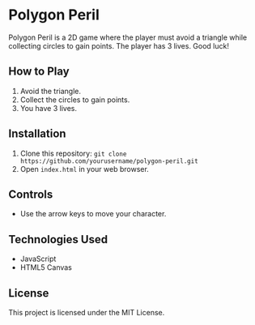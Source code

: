 # Polygon Peril

Polygon Peril is a 2D game where the player must avoid a triangle while collecting circles to gain points. The player has 3 lives. Good luck!

## How to Play

1. Avoid the triangle.
2. Collect the circles to gain points.
3. You have 3 lives.

## Installation

1. Clone this repository: `git clone https://github.com/yourusername/polygon-peril.git`
2. Open `index.html` in your web browser.

## Controls

- Use the arrow keys to move your character.

## Technologies Used

- JavaScript
- HTML5 Canvas

## License

This project is licensed under the MIT License.